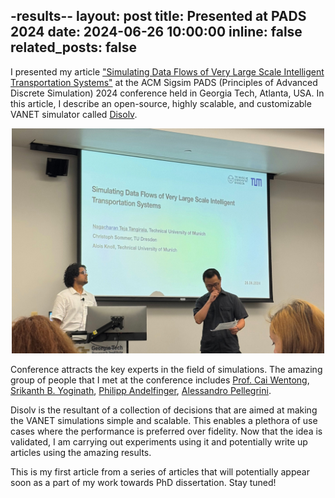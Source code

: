 -results--
layout: post
title: Presented at PADS 2024
date: 2024-06-26 10:00:00
inline: false 
related_posts: false
---

I presented my article ["Simulating Data Flows of Very Large Scale Intelligent Transportation Systems"](https://dl.acm.org/doi/pdf/10.1145/3615979.3656062) at the ACM Sigsim PADS (Principles of Advanced Discrete Simulation) 2024 conference held in Georgia Tech, Atlanta, USA. In this article, I describe an open-source, highly scalable, and customizable VANET simulator called [Disolv](https://github.com/nagacharan-tangirala/disolv). 

<div style="text-align: center;">
    <img src="/assets/img/news/pads_2024.jpg" class="center" width="500">
</div>

Conference attracts the key experts in the field of simulations. The amazing group of people that I met at the conference includes [Prof. Cai Wentong](https://scholar.google.com/citations?user=QdmIiyIAAAAJ), [Srikanth B. Yoginath](https://scholar.google.com/citations?user=ao2Is9IAAAAJ), [Philipp Andelfinger](https://scholar.google.de/citations?user=ZjKlg28AAAAJ), [Alessandro Pellegrini](https://scholar.google.de/citations?user=lrxSz_0AAAAJ).

Disolv is the resultant of a collection of decisions that are aimed at making the VANET simulations simple and scalable. This enables a plethora of use cases where the performance is preferred over fidelity. Now that the idea is validated, I am carrying out experiments using it and potentially write up articles using the amazing results. 

This is my first article from a series of articles that will potentially appear soon as a part of my work towards PhD dissertation. Stay tuned!
